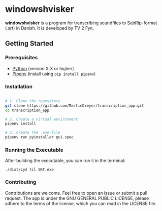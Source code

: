 # windowshvisker

**windowshvisker** is a program for transcribing soundfiles to SubRip-format (.srt) in Danish. It is developed by TV 2 Fyn.

## Getting Started

### Prerequisites

- [Python](https://www.python.org/downloads/) (version X.X or higher)
- [Pipenv](https://pipenv.pypa.io/en/latest/#install-pipenv-today) (install using `pip install pipenv`)

### Installation

  ```bash
  
  # 1. Clone the repository
  git clone https://github.com/MartinDreyer/transcription_app.git
  cd transcription_app

  # 2. Create a virtual environment
  pipenv install

  # 3. Create the .exe-file
  pipenv run pyinstaller gui.spec
  ```

### Running the Executable

After building the executable, you can run it in the terminal:

`./dist/Lyd til SRT.exe`

### Contributing

Contributions are welcome. Feel free to open an issue or submit a pull request. The app is under the  GNU GENERAL PUBLIC LICENSE, please adhere to the terms of the license, which you can read in the LICENSE file. 
